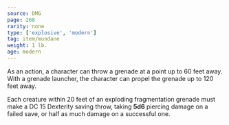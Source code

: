 ```yaml
---
source: DMG
page: 268
rarity: none
type: ['explosive', 'modern']
tag: item/mundane
weight: 1 lb.
age: modern
---
```


As an action, a character can throw a grenade at a point up to 60 feet away. With a grenade launcher, the character can propel the grenade up to 120 feet away.

Each creature within 20 feet of an exploding fragmentation grenade must make a DC 15 Dexterity saving throw, taking **5d6** piercing damage on a failed save, or half as much damage on a successful one.

